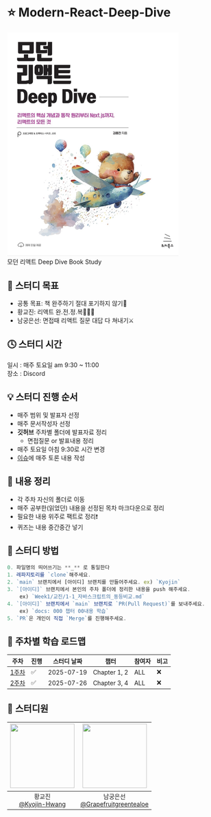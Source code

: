 # ⭐️ Modern-React-Deep-Dive
<img src="./book.png" width="400px" alt="책 표지" />
<br/>
모던 리액트 Deep Dive Book Study 

<br />

## 📌 스터디 목표
- 공통 목표: 책 완주하기 절대 포기하지 않기🍋
- 황교진: 리액트 완.전.정.복🧗🏻‍♂️
- 남궁은선: 면접때 리액트 질문 대답 다 쳐내기⚔️

## 🕓 스터디 시간
일시 : 매주 토요일 am 9:30 ~ 11:00
<br/>
장소 : Discord 

## 💡 스터디 진행 순서
- 매주 범위 및 발표자 선정
- 매주 문서작성자 선정 
- **깃허브** 주차별 폴더에 발표자료 정리
    - 면접질문 or 발표내용 정리 
- 매주 토요일 아침 9:30로 시간 변경
- [이슈](https://github.com/KyoJin-Hwang/Modern-React-Deep-Dive/issues)에 매주 토론 내용 작성

## 📝 내용 정리
- 각 주차 자신의 폴더로 이동 
- 매주 공부한(읽었던) 내용을 선정된 목차 마크다운으로 정리
- 필요한 내용 위주로 팩트로 정리❗️ 
- 퀴즈는 내용 중간중간 넣기


## 🚀 스터디 방법
```javascript
0. 파일명의 띄어쓰기는 **_** 로 통일한다
1. 레파지토리를 `clone`해주세요.
2. `main` 브랜치에서 [아이디] 브랜치를 만들어주세요. ex) `Kyojin`
3. `[아이디]` 브랜치에서 본인의 주차 폴더에 정리한 내용을 push 해주세요.
    ex) `Week1/교진/1-1_자바스크립트의_동등비교.md`
4. `[아이디]` 브랜치에서 `main` 브랜치로 `PR(Pull Request)`를 보내주세요. 
    ex) `docs: 000 챕터 00내용 학습`
5. `PR`은 개인이 직접 `Merge`를 진행해주세요.
```

## 📌 주차별 학습 로드맵
| 주차  | 진행 | 스터디 날짜       | 챕터               | 참여자 |비고|
|-------|------|------------|--------------------|-------|---|
| [1주차](https://github.com/KyoJin-Hwang/Modern-React-Deep-Dive/tree/main/Week1) |   ✅  | 2025-07-19 | Chapter 1, 2       | ALL|❌|
| [2주차](https://github.com/KyoJin-Hwang/Modern-React-Deep-Dive/tree/main/Week2) |   ✅  | 2025-07-26 | Chapter 3, 4       | ALL|❌|



## 👤 스터디원


|<img width="150" height="150" src="https://github.com/user-attachments/assets/8f258e86-de1c-4882-883c-8107815db898" />|<img src="https://avatars.githubusercontent.com/u/76976331?v=4" width="150" height="150"/>|
|:-:|:-:|
|황교진<br/>[@Kyojin-Hwang](https://github.com/Kyojin-Hwang)|남궁은선<br/>[@Grapefruitgreentealoe](https://github.com/grapefruitgreentealoe)|

